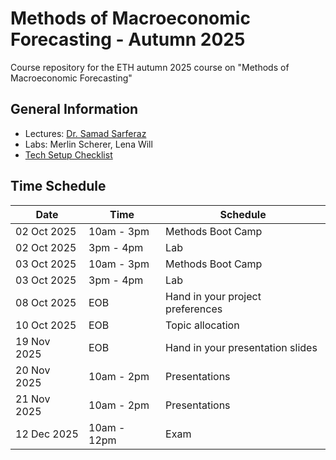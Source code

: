 # Methods of Macroeconomic Forecasting - Autumn 2025
Course repository for the ETH autumn 2025 course on "Methods of Macroeconomic Forecasting"

## General Information

- Lectures: [Dr. Samad Sarferaz](https://sites.google.com/site/samadsarferaz/home)
- Labs: Merlin Scherer, Lena Will
- [Tech Setup Checklist](/resources/tech_setup_checklist.pdf)

## Time Schedule

| Date | Time | Schedule |
|------|------| ---|
|02 Oct 2025 |10am - 3pm |Methods Boot Camp|
|02 Oct 2025 |3pm - 4pm |Lab|
|03 Oct 2025 |10am - 3pm |Methods Boot Camp|
|03 Oct 2025 |3pm - 4pm |Lab|
| 08 Oct 2025 | EOB | Hand in your project preferences |
| 10 Oct 2025 | EOB | Topic allocation |
| 19 Nov 2025 | EOB | Hand in your presentation slides |
|20 Nov 2025 |10am - 2pm |Presentations|
|21 Nov 2025 |10am - 2pm |Presentations|
|12 Dec 2025 |10am - 12pm |Exam|
